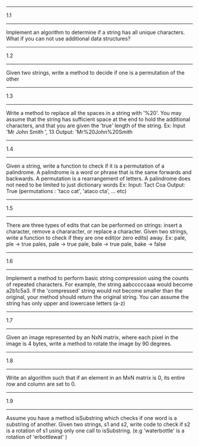 <hr>
1.1
<hr>
Implement an algorithm to determine if a string has all unique characters. What if you can not use additional data structures?
<hr>
1.2
<hr>
Given two strings, write a method to decide if one is a permutation of the other
<hr>
1.3
<hr>
Write a method to replace all the spaces in a string with '%20'. You may assume that the string has sufficient space at the end to  hold the additional characters, and that you are given the 'true' length of the string.
Ex:
Input 'Mr John Smith    ', 13
Output: 'Mr%20John%20Smith
<hr>
1.4
<hr>
Given a string, write a function to check if it is a permutation of a palindrome. A palindrome is a word or phrase that is the same forwards and backwards. A permutation is a rearrangement of letters. A palindrome does not need to be limited to just dictionary words
Ex:
Input: Tact Coa
Output: True (permutations : 'taco cat', 'ataco cta', ... etc)
<hr>
1.5
<hr>
There are three types of edits that can be performed on strings: insert a character, remove a chararacter, or replace a character. Given two strings, write a function to check if they are one edit(or zero edits) away.
Ex:
pale, ple -> true
pales, pale -> true
pale, bale -> true
pale, bake -> false
<hr>
1.6
<hr>
Implement a method to perform basic string compression using the counts of repeated characters. For example, the string aabcccccaaa would become a2b1c5a3. If the 'compressed' string would not become smaller than the original, your method should return the original string. You can assume the string has only upper and lowercase letters (a-z)
<hr>
1.7
<hr>
Given an image represented by an NxN  matrix, where each pixel in the image is 4 bytes, write a method to rotate the image by 90 degrees.
<hr>
1.8
<hr>
Write an algorithm such that if an element in an MxN matrix is 0, its entire row and column are set to 0.
<hr>
1.9
<hr>
Assume you have a method isSubstring which checks if one word is a substring of another. Given two strings, s1 and s2, write code to check if s2 is a rotation of s1 using only one call to isSubstring. (e.g 'waterbottle' is a rotation of 'erbottlewat' )

